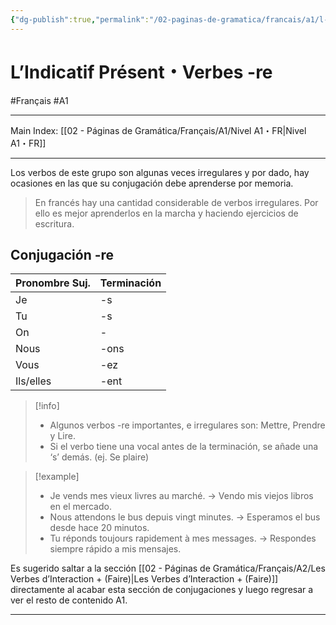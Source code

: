 ```yaml
---
{"dg-publish":true,"permalink":"/02-paginas-de-gramatica/francais/a1/l-indicatif-present-verbes-re/"}
---
```


# L’Indicatif Présent・Verbes -re
#Français #A1
___
Main Index: [[02 - Páginas de Gramática/Français/A1/Nivel A1・FR\|Nivel A1・FR]]
___
Los verbos de este grupo son algunas veces irregulares y por dado, hay ocasiones en las que su conjugación debe aprenderse por memoria.
>En francés hay una cantidad considerable de verbos irregulares. Por ello es mejor aprenderlos en la marcha y haciendo ejercicios de escritura.
## Conjugación -re

| Pronombre Suj. | Terminación |
| -------------- | ----------- |
| Je             | -s          |
| Tu             | -s          |
| On             | -           |
| Nous           | -ons        |
| Vous           | -ez         |
| Ils/elles      | -ent        |

> [!info] 
> - Algunos verbos -re importantes, e irregulares son: Mettre, Prendre y Lire.
> - Si el verbo tiene una vocal antes de la terminación, se añade una ‘s’ demás. (ej. Se plaire)

> [!example] 
> - Je vends mes vieux livres au marché. → Vendo mis viejos libros en el mercado.
> - Nous attendons le bus depuis vingt minutes. → Esperamos el bus desde hace 20 minutos.
> - Tu réponds toujours rapidement à mes messages. → Respondes siempre rápido a mis mensajes.

Es sugerido saltar a la sección [[02 - Páginas de Gramática/Français/A2/Les Verbes d’Interaction + (Faire)\|Les Verbes d’Interaction + (Faire)]] directamente al acabar esta sección de conjugaciones y luego regresar a ver el resto de contenido A1.

___
